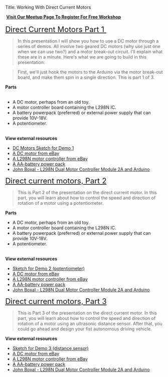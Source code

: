 Title: Working With Direct Current Motors

<div class="jumbotron">
<div class="container-fluid">

<span style="color: red;">**&nbsp;</span><a href="http://www.meetup.com/TechmillDenton/" rel="nofollow" style="text-align: center;" target="_blank">Visit Our Meetup Page To Register For Free Workshop</a><span style="color: red;">&nbsp;**</span><br />
<br />
<span style="font-size: x-large;"><a href="http://txplore.tv/courses/arduino-sbs/lectures/276207?affcode=6107_xiz8dp9c" rel="nofollow" target="_blank">Direct Current Motors Part 1&nbsp;</a></span><br />
<blockquote class="tr_bq">
In this presentation I will show you how to use a DC motor through a series of demos. All involve two geared DC motors (why use just one when we can use two?) and a motor break-out circuit. I'll explain what these are in a minute. Here's what we are going to build in this presentation:</blockquote>
<blockquote class="tr_bq">
First, we'll just hook the motors to the Arduino via the motor break-out board, and make them spin in a single direction. This is part 1 of 3.</blockquote>
<b>Parts</b><br />
<br />
<ul>
<li>A DC motor, perhaps from an old toy.</li>
<li>A motor controller board containing the L298N IC.</li>
<li>A battery powerpack (preferred) or external power supply that can provide 10V-18V.</li>
<li>A potentiometer.</li>
</ul>
<br />
<b>View external resources</b><br />
<ul>
<li><a href="https://github.com/futureshocked/arduino_sbs/blob/master/DC%20Motors/DC_motor_simple/DC_motor_simple.ino">DC Motors Sketch for Demo 1</a></li>
<li><a href="http://www.ebay.com.au/sch/sis.html?_nkw=JA12%20N20%20Model%20DC%2012V%20100RPM%20Torque%20Gearbox%20Micro%20Gear%20Box%20Motor&amp;_itemId=111224245217">A DC motor from eBay</a></li>
<li><a href="http://www.ebay.com.au/sch/i.html?_from=R40&amp;_trksid=m570.l1313&amp;_nkw=L298N&amp;_sacat=0">A L298N motor controller from eBay</a></li>
<li><a href="http://www.ebay.com.au/itm/Black-AA-Batteries-Holder-Box-Case-Making-Battery-Pack-for-Arduino-monolithic-/121087294434?pt=LH_DefaultDomain_15&amp;hash=item1c315d7be2">A AA-battery power pack</a></li>
<li><a href="http://tronixlabs.com/news/tutorial-l298n-dual-motor-controller-module-2a-and-arduino/">John Boxal - L298N Dual Motor Controller Module 2A and Arduino</a></li>
</ul>
<div>
<div>
<span style="font-size: x-large;"><a href="http://txplore.tv/courses/arduino-sbs/lectures/276208?affcode=6107_xiz8dp9c" rel="nofollow" target="_blank">Direct current motors, Part 2</a></span></div>
<blockquote class="tr_bq">
This is Part 2 of the presentation on the direct current motor. In this part, you will learn about how to control the speed and direction of rotation of a motor using a potentiometer.</blockquote>
<b>Parts</b><br />
<ul>
<li>A DC motor, perhaps from an old toy.</li>
<li>A motor controller board containing the L298N IC.</li>
<li>A battery powerpack (preferred) or external power supply that can provide 10V-18V.</li>
<li>A potentiometer.</li>
</ul>
</div>
<div>
<br />
<b>View external resources</b><br />
<ul>
<li><a href="https://github.com/futureshocked/arduino_sbs/blob/master/DC%20Motors/DC_motor_with_potentiometer/DC_motor_with_potentiometer.ino">Sketch for Demo 2 (potentiometer)</a></li>
<li><a href="http://www.ebay.com.au/sch/sis.html?_nkw=JA12%20N20%20Model%20DC%2012V%20100RPM%20Torque%20Gearbox%20Micro%20Gear%20Box%20Motor&amp;_itemId=111224245217">A DC motor from eBay</a></li>
<li><a href="http://www.ebay.com.au/sch/i.html?_from=R40&amp;_trksid=m570.l1313&amp;_nkw=L298N&amp;_sacat=0">A L298N motor controller from eBay</a></li>
<li><a href="http://www.ebay.com.au/itm/Black-AA-Batteries-Holder-Box-Case-Making-Battery-Pack-for-Arduino-monolithic-/121087294434?pt=LH_DefaultDomain_15&amp;hash=item1c315d7be2">A AA-battery power pack</a></li>
<li><a href="http://tronixlabs.com/news/tutorial-l298n-dual-motor-controller-module-2a-and-arduino/">John Boxal - L298N Dual Motor Controller Module 2A and Arduino</a></li>
</ul>
<span style="font-size: x-large;"><a href="http://txplore.tv/courses/arduino-sbs/lectures/276209?affcode=6107_xiz8dp9c" rel="nofollow" target="_blank">Direct current motors, Part 3</a></span><br />
<blockquote class="tr_bq">
This is Part 3 of the presentation on the direct current motor. In this part, you will learn about how to control the speed and direction of rotation of a motor using an ultrasonic distance sensor. After that, you could go ahead and design your fist autonomous driving vehicle.</blockquote>
<b>View external resources</b><br />
<ul>
<li><a href="https://github.com/futureshocked/arduino_sbs/blob/master/DC%20Motors/DC_motor_with_distance_sensor/DC_motor_with_distance_sensor.ino">Sketch for Demo 3 (distance sensor)</a></li>
<li><a href="http://www.ebay.com.au/sch/sis.html?_nkw=JA12%20N20%20Model%20DC%2012V%20100RPM%20Torque%20Gearbox%20Micro%20Gear%20Box%20Motor&amp;_itemId=111224245217">A DC motor from eBay</a></li>
<li><a href="http://www.ebay.com.au/sch/i.html?_from=R40&amp;_trksid=m570.l1313&amp;_nkw=L298N&amp;_sacat=0">A L298N motor controller from eBay</a></li>
<li><a href="http://www.ebay.com.au/itm/Black-AA-Batteries-Holder-Box-Case-Making-Battery-Pack-for-Arduino-monolithic-/121087294434?pt=LH_DefaultDomain_15&amp;hash=item1c315d7be2">A AA-battery power pack</a></li>
<li><a href="http://tronixlabs.com/news/tutorial-l298n-dual-motor-controller-module-2a-and-arduino/">John Boxal - L298N Dual Motor Controller Module 2A and Arduino</a></li>
</ul>
</div>


</div></div>